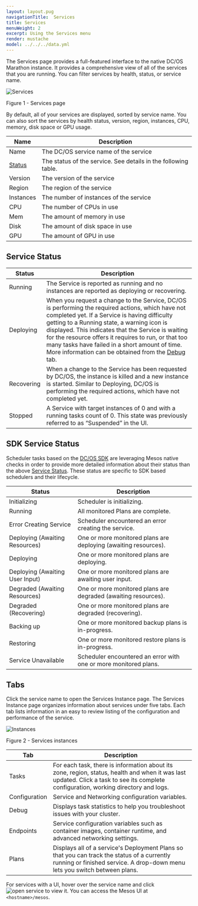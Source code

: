 ```yaml
---
layout: layout.pug
navigationTitle:  Services
title: Services
menuWeight: 2
excerpt: Using the Services menu
render: mustache
model: ../../../data.yml
---
```


The Services page provides a full-featured interface to the native DC/OS Marathon instance. It provides a comprehensive view of all of the services that you are running. You can filter services by health, status, or service name.

![Services](/1.13/img/services-ee.png)

Figure 1 - Services page

By default, all of your services are displayed, sorted by service name. You can also sort the services by health status, version, region, instances, CPU, memory, disk space or GPU usage.

| Name | Description |
|----------------|------------------|
| Name | The DC/OS service name of the service |
| [Status](#service-status) | The status of the service. See details in the following table.|
| Version | The version of the service |
| Region | The region of the service |
| Instances | The number of instances of the service|
| CPU | The number of CPUs in use |
| Mem | The amount of memory in use |
| Disk | The amount of disk space in use |
| GPU | The amount of GPU in use |

## Service Status

| Status | Description |
|----------|----------------|
| Running | The Service is reported as running and no instances are reported as deploying or recovering. |
| Deploying | When you request a change to the Service, DC/OS is performing the required actions, which have not completed yet. If a Service is having difficulty getting to a Running state, a warning icon is displayed. This indicates that the Service is waiting for the resource offers it requires to run, or that too many tasks have failed in a short amount of time. More information can be obtained from the [Debug](#debug) tab. |
| Recovering| When a change to the Service has been requested by DC/OS, the instance is killed and a new instance is started. Similar to Deploying, DC/OS is performing the required actions, which have not completed yet. |
| Stopped | A Service with target instances of 0 and with a running tasks count of 0. This state was previously referred to as “Suspended” in the UI. |

## SDK Service Status

Scheduler tasks based on the [DC/OS SDK](https://mesosphere.github.io/dcos-commons/) are leveraging Mesos native checks in order to provide more detailed information about their status than the above [Service Status](#service-status). These status are specific to SDK based schedulers and their lifecycle.

| Status | Description |
|----------|----------------|
| Initializing | Scheduler is initializing. |
| Running | All monitored Plans are complete. |
| Error Creating Service | Scheduler encountered an error creating the service. |
| Deploying (Awaiting Resources) | One or more monitored plans are deploying (awaiting resources). |
| Deploying | One or more monitored plans are deploying. |
| Deploying (Awaiting User Input) | One or more monitored plans are awaiting user input. |
| Degraded (Awaiting Resources) | One or more monitored plans are degraded (awaiting resources). |
| Degraded (Recovering) | One or more monitored plans are degraded (recovering). |
| Backing up | One or more monitored backup plans is in-progress. |
| Restoring | One or more monitored restore plans is in-progress. |
| Service Unavailable | Scheduler encountered an error with one or more monitored plans. |

## Tabs

Click the service name to open the Services Instance page. The Services Instance page organizes information about services under five tabs. Each tab lists information in an easy to review listing of the configuration and performance of the service.

![Instances](/1.13/img/services-instances-panel.png)

Figure 2 - Services instances 



| Tab | Description |
|------------------|----------------|
| Tasks | For each task, there is information about its zone, region, status, health and when it was last updated. Click a task to see its complete configuration, working directory and logs.  |
| Configuration |  Service and Networking configuration variables. |
| <a name="debug"></a>Debug |  Displays task statistics to help you troubleshoot issues with your cluster. |
| Endpoints |  Service configuration variables such as container images, container runtime, and advanced networking settings. |
| Plans | Displays all of a service's Deployment Plans so that you can track the status of a currently running or finished service. A drop-down menu lets you switch between plans. |

For services with a UI, hover over the service name and click ![open service](/1.13/img/open-service.png) to view it. You can access the Mesos UI at `<hostname>/mesos`.

